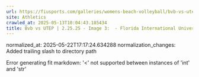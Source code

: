 ```yaml
---
url: https://fiusports.com/galleries/womens-beach-volleyball/bvb-vs-utep-2-25-25/image-3/356/62683/
site: Athletics
crawled_at: 2025-05-13T10:04:43.185434
title: Bvb vs UTEP | 2.25.25 - Image 3:  - Florida International University
---
```

normalized_at: 2025-05-22T17:17:24.634288
normalization_changes: Added trailing slash to directory path

Error generating fit markdown: '<' not supported between instances of 'int' and 'str'